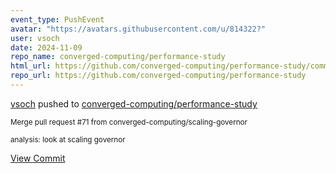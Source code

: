 ```yaml
---
event_type: PushEvent
avatar: "https://avatars.githubusercontent.com/u/814322?"
user: vsoch
date: 2024-11-09
repo_name: converged-computing/performance-study
html_url: https://github.com/converged-computing/performance-study/commit/44b7ab157d3496f22a935ed57bcba2e4ec04ee94
repo_url: https://github.com/converged-computing/performance-study
---
```


<a href='https://github.com/vsoch' target='_blank'>vsoch</a> pushed to <a href='https://github.com/converged-computing/performance-study' target='_blank'>converged-computing/performance-study</a>

<small>Merge pull request #71 from converged-computing/scaling-governor

analysis: look at scaling governor</small>

<a href='https://github.com/converged-computing/performance-study/commit/44b7ab157d3496f22a935ed57bcba2e4ec04ee94' target='_blank'>View Commit</a>